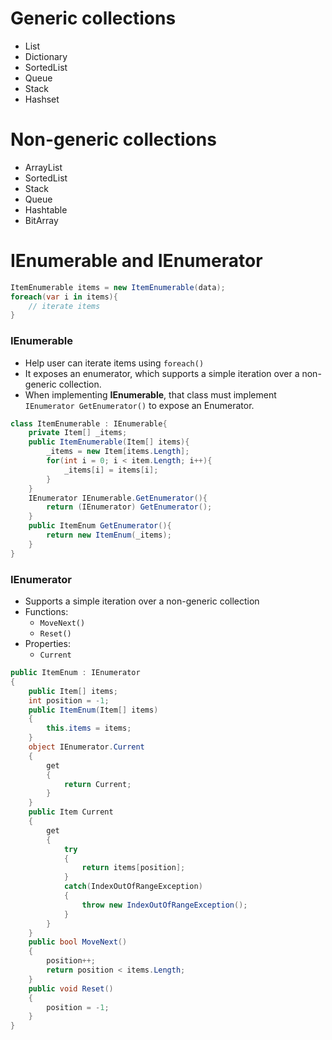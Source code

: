 # Generic collections
- List
- Dictionary
- SortedList
- Queue
- Stack
- Hashset
# Non-generic collections
- ArrayList
- SortedList
- Stack
- Queue
- Hashtable
- BitArray
# IEnumerable and IEnumerator
``````c#
ItemEnumerable items = new ItemEnumerable(data);
foreach(var i in items){
	// iterate items
}
``````
### IEnumerable
- Help user can iterate items using `foreach()`
- It exposes an enumerator, which supports a simple iteration over a non-generic collection.
- When implementing **IEnumerable**, that class must implement `IEnumerator GetEnumerator()` to expose an Enumerator.
``````c#
class ItemEnumerable : IEnumerable{
	private Item[] _items;
	public ItemEnumerable(Item[] items){
		_items = new Item[items.Length];
		for(int i = 0; i < item.Length; i++){
			_items[i] = items[i];
		}
	}
	IEnumerator IEnumerable.GetEnumerator(){
		return (IEnumerator) GetEnumerator();
	}
	public ItemEnum GetEnumerator(){
		return new ItemEnum(_items);
	}
}
``````
### IEnumerator
- Supports a simple iteration over a non-generic collection
- Functions:
	- `MoveNext()`
	- `Reset()`
- Properties:
	- `Current`
``````c#
public ItemEnum : IEnumerator
{
	public Item[] items;
	int position = -1;
	public ItemEnum(Item[] items)
	{
		this.items = items;
	}
	object IEnumerator.Current
	{
		get
		{
			return Current;
		}
	}
	public Item Current
	{
		get
		{
			try
			{
				return items[position];
			}
			catch(IndexOutOfRangeException)
			{
				throw new IndexOutOfRangeException();
			}
		}
	}
	public bool MoveNext()
	{
		position++;
		return position < items.Length;
	}
	public void Reset()
	{
		position = -1;
	}
}
``````
